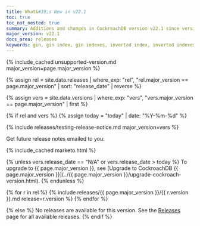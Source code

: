 ```yaml
---
title: What&#39;s New in v22.1
toc: true
toc_not_nested: true
summary: Additions and changes in CockroachDB version v22.1 since version v21.2
major_version: v22.1
docs_area: releases
keywords: gin, gin index, gin indexes, inverted index, inverted indexes, accelerated index, accelerated indexes
---
```


{% include_cached unsupported-version.md major_version=page.major_version %}

{% assign rel = site.data.releases | where_exp: "rel", "rel.major_version == page.major_version" | sort: "release_date" | reverse %}

{% assign vers = site.data.versions | where_exp: "vers", "vers.major_version == page.major_version" | first %}

{% if rel and vers %}
{% assign today = "today" | date: "%Y-%m-%d" %}

{% include releases/testing-release-notice.md major_version=vers %}

Get future release notes emailed to you:

{% include_cached marketo.html %}

{% unless vers.release_date == "N/A" or vers.release_date > today %}
To upgrade to {{ page.major_version }}, see [Upgrade to CockroachDB {{ page.major_version }}](../{{ page.major_version }}/upgrade-cockroach-version.html).
{% endunless %}

{% for r in rel %}
{% include releases/{{ page.major_version }}/{{ r.version }}.md release=r.version %}
{% endfor %}

{% else %}
No releases are available for this version. See the [Releases](../releases/index.html) page for all available releases.
{% endif %}
